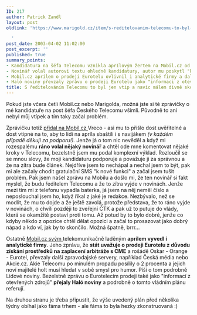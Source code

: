 ```yaml
---
ID: 217
author: Patrick Zandl
layout: post
oldlink: 'https://www.marigold.cz/item/s-reditelovanim-telecomu-to-byl-jen-vtip-a-navic-malem-divne-skoncil

  '
post_date: 2003-04-02 11:02:00
post_excerpt: ''
published: true
summary_points:
- Kandidatura na šéfa Telecomu vznikla aprílovým žertem na Mobil.cz od Vreca.
- Novinář volal autorovi textu ohledně kandidatury, autor mu poskytl "komplexní výklad".
- Mobil.cz aprílem o prodeji Eurotelu ovlivnil i analytické firmy a další servery.
- Haló noviny převzaly zprávu o prodeji Eurotelu jako "informaci z otevřených zdrojů".
title: S ředitelováním Telecomu to byl jen vtip a navíc málem divně skončil…
---
```


<p>
Pokud jste včera četli Mobil.cz nebo Marigolda, možná jste si té zprávičky o mé kandidatuře na post šéfa Českého Telecomu všimli. Původně to ani nebyl můj vtípek a tím taky začal problém. </p>

<p>
Zprávičku totiž <A href="http://www.mobil.cz/zprava.html?zprava=22035" target=_blank>přidal na Mobil.cz </A>Vreco - asi mu to přišlo dost uvěřitelné a dost vtipné na to, aby to lidi na apríla sbaštili i s navijákem <EM>(v každém případě děkuji za podporu!).</EM> Jenže já o tom nic nevěděl a když mi rozespalému <STRONG>ráno volal nějaký novinář</STRONG> a chtěl ode mne komentovat nějaké kroky v Telecomu, bezelstně jsem mu podal komplexní výklad. Rozloučil se se mnou slovy, že moji kandidaturu podporuje a považuje ji za správnou a že na zítra bude článek. Nejdříve jsem to nechápal a nechal jsem to být, pak mi ale začaly chodit gratulační SMS "k nové funkci" a začal jsem tušit problém. Pak jsem našel zprávu na Mobilu a došlo mi, že ten novinář si fakt myslel, že budu ředitelem Telecomu a že to zítra vyjde v novinách. Jenže mezi tím mi z telefonu vypadla baterka, já jsem na něj neměl číslo a neposlouchal jsem ho, když říkal z jaké je redakce. Nezbývalo, než se modlit, že mu to dojde a že ještě zavolá, protože představa, že to ráno vyjde v novinách, o chvíli později to zveřejní ČTK a pak už to putuje do vlády, která se okamžitě postaví proti tomu. Až potud by to bylo dobré, jenže co kdyby někdo z opozice chtěl dělat opozici a začal to prosazovat jako dobrý nápad a kdo ví, jak by to skončilo. Možná špatně, brrr... </p>

<p>
Ostatně <A href="http://www.mobil.cz/diskuse/gsmhumor/eurotel-nova-april030401.html" target=_blank>Mobil.cz svým </A>telekomunikačně laděným <B>aprílem vyvedl i analytické firmy</B>. Jeho zprávu, že <B>stát uvažuje o prodeji Eurotelu z důvodu získání prostředků na zaplacení arbitráže s CME</B> a rošádě Oskar - Orange - Eurotel, převzaly další zpravodajské servery, například Česká média nebo Akcie.cz. Akie Telecomu po minulém propadu posílily o 2 procenta a jejich noví majitelé holt musí hledat v sobě smysl pro humor. Píší o tom podrobně Lidové noviny. Bezelstně zprávu o Eurotelecím prodeji také jako "informací z otevřených zdrojů" <STRONG>přejaly Haló noviny</STRONG> a podrobně o tomto vládním plánu referují. </p>

<p>
Na druhou stranu je třeba připustit, že výše uvedený plán před několika týdny obíhal jako fáma trhem - ale fáma to byla hezky zkonstruovaná :)</p>